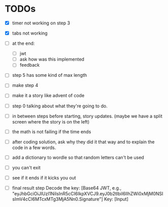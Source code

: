 # TODOs

- [x] timer not working on step 3

- [x] tabs not working
- [ ] at the end:
    - [ ] jwt
    - [ ] ask how was this implemented
    - [ ] feedback
- [ ] step 5 has some kind of max length
- [ ] make step 4
- [ ] make it a story like advent of code
- [ ] step 0 talking about what they're going to do.
- [ ] in between steps before starting, story updates. (maybe we have a split screen where the story is on the left)
- [ ] the math is not failing if the time ends
- [ ] after coding solution, ask why they did it that way and to explain the code in a few words.
- [ ] add a dictionary to wordle so that random letters can't be used
- [ ] you can't exit
- [ ] see if it ends if it kicks you out

- [ ] final result step
Decode the key:
[Base64 JWT, e.g., "eyJhbGciOiJIUzI1NiIsInR5cCI6IkpXVCJ9.eyJ0b2tlbiI6IlhZWi0xMjM0NSIsImV4cCI6MTcxMTg3MjA5Nn0.Signature"]
Key: [Input]